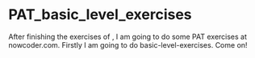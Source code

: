 # PAT_basic_level_exercises

After finishing the exercises of <cpp primer plus>, 
  I am going to do some PAT exercises at nowcoder.com.
    Firstly I am going to do basic-level-exercises.
      Come on! 

